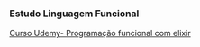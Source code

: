 ### Estudo Linguagem Funcional

[Curso Udemy- Programação funcional com elixir](https://www.udemy.com/course/programacao-funcional-com-elixir/)
